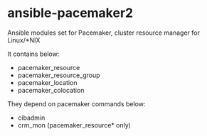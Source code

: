 # ansible-pacemaker2

Ansible modules set for Pacemaker, cluster resource manager for Linux/*NIX

It contains below:
- pacemaker_resource
- pacemaker_resource_group
- pacemaker_location
- pacemaker_colocation

They depend on pacemaker commands below:
- cibadmin
- crm_mon (pacemaker_resource* only)
